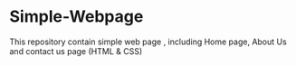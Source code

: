 # Simple-Webpage
This repository contain simple web page , including Home page, About Us and contact us page (HTML &amp; CSS)
